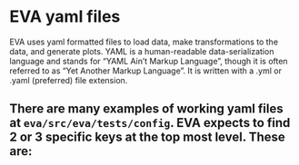 
# EVA yaml files

EVA uses yaml formatted files to load data, make transformations to the data, and 
generate plots.  YAML is a human-readable data-serialization language and stands for 
“YAML Ain’t Markup Language”, though it is often referred to as “Yet Another Markup 
Language”. It is written with a .yml or .yaml (preferred) file extension.

There are many examples of working yaml files at `eva/src/eva/tests/config`.
EVA expects to find 2 or 3 specific keys at the top most level.  These are:
- 
